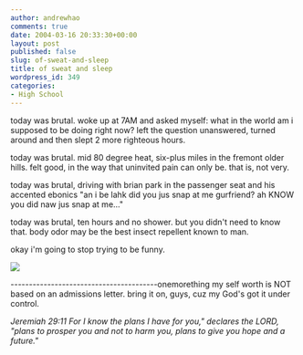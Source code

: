 ```yaml
---
author: andrewhao
comments: true
date: 2004-03-16 20:33:30+00:00
layout: post
published: false
slug: of-sweat-and-sleep
title: of sweat and sleep
wordpress_id: 349
categories:
- High School
---
```


today was brutal. woke up at 7AM and asked myself: what in the world am i supposed to be doing right now? left the question unanswered, turned around and then slept 2 more righteous hours.

today was brutal. mid 80 degree heat, six-plus miles in the fremont older hills. felt good, in the way that uninvited pain can only be. that is, not very.

today was brutal, driving with brian park in the passenger seat and his accented ebonics "an i be lahk did you jus snap at me gurfriend? ah KNOW you did naw jus snap at me..."

today was brutal, ten hours and no shower. but you didn't need to know that. body odor may be the best insect repellent known to man.

okay i'm going to stop trying to be funny.

![](http://peanuts.com/comics/peanuts/archive/images/peanuts20122003040316.gif)

----------------------------------------onemorething
my self worth is NOT based on an admissions letter. bring it on, guys, cuz my God's got it under control.

_Jeremiah 29:11
For I know the plans I have for you," declares the LORD, "plans to prosper you and not to harm you, plans to give you hope and a future."_
